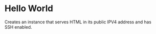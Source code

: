 # Hello World

Creates an instance that serves HTML in its public IPV4 address and has SSH enabled.
